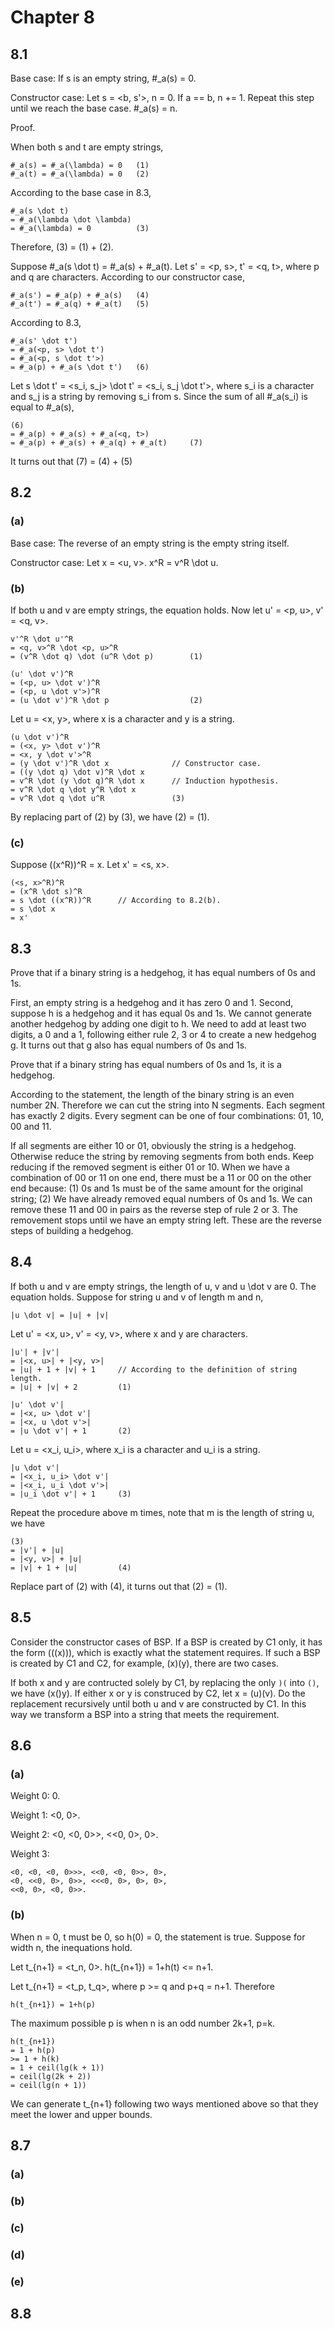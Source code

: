 # Chapter 8

## 8.1

Base case: If s is an empty string, #_a(s) = 0.

Constructor case: Let s = <b, s'>, n = 0. If a == b, n += 1. Repeat this step until we reach the base case. #_a(s) = n.

Proof.

When both s and t are empty strings,

    #_a(s) = #_a(\lambda) = 0   (1)
    #_a(t) = #_a(\lambda) = 0   (2)

According to the base case in 8.3,

    #_a(s \dot t)
    = #_a(\lambda \dot \lambda)
    = #_a(\lambda) = 0          (3)

Therefore, (3) = (1) + (2).

Suppose #_a(s \dot t) = #_a(s) + #_a(t). Let s' = <p, s>, t' = <q, t>, where p and q are characters. According to our constructor case,

    #_a(s') = #_a(p) + #_a(s)   (4)
    #_a(t') = #_a(q) + #_a(t)   (5)

According to 8.3,

    #_a(s' \dot t')
    = #_a(<p, s> \dot t')
    = #_a(<p, s \dot t'>)
    = #_a(p) + #_a(s \dot t')   (6)

Let s \dot t' = <s_i, s_j> \dot t' = <s_i, s_j \dot t'>, where s_i is a character and s_j is a string by removing s_i from s. Since the sum of all #_a(s_i) is equal to #_a(s),

    (6)
    = #_a(p) + #_a(s) + #_a(<q, t>)
    = #_a(p) + #_a(s) + #_a(q) + #_a(t)     (7)

It turns out that (7) = (4) + (5)

## 8.2

### (a)

Base case: The reverse of an empty string is the empty string itself.

Constructor case: Let x = <u, v>. x^R = v^R \dot u.

### (b)

If both u and v are empty strings, the equation holds. Now let u' = <p, u>, v' = <q, v>.

    v'^R \dot u'^R
    = <q, v>^R \dot <p, u>^R
    = (v^R \dot q) \dot (u^R \dot p)        (1)

    (u' \dot v')^R
    = (<p, u> \dot v')^R
    = (<p, u \dot v'>)^R
    = (u \dot v')^R \dot p                  (2)

Let u = <x, y>, where x is a character and y is a string.

    (u \dot v')^R
    = (<x, y> \dot v')^R
    = <x, y \dot v'>^R
    = (y \dot v')^R \dot x              // Constructor case.
    = ((y \dot q) \dot v)^R \dot x
    = v^R \dot (y \dot q)^R \dot x      // Induction hypothesis.
    = v^R \dot q \dot y^R \dot x
    = v^R \dot q \dot u^R               (3)

By replacing part of (2) by (3), we have (2) = (1).

### (c)

Suppose ((x^R))^R = x. Let x' = <s, x>.

    (<s, x>^R)^R
    = (x^R \dot s)^R
    = s \dot ((x^R))^R      // According to 8.2(b).
    = s \dot x
    = x'

## 8.3

Prove that if a binary string is a hedgehog, it has equal numbers of 0s and 1s.

First, an empty string is a hedgehog and it has zero 0 and 1. Second, suppose h is a hedgehog and it has equal 0s and 1s. We cannot generate another hedgehog by adding one digit to h. We need to add at least two digits, a 0 and a 1, following either rule 2, 3 or 4 to create a new hedgehog g. It turns out that g also has equal numbers of 0s and 1s.

Prove that if a binary string has equal numbers of 0s and 1s, it is a hedgehog.

According to the statement, the length of the binary string is an even number 2N. Therefore we can cut the string into N segments. Each segment has exactly 2 digits. Every segment can be one of four combinations: 01, 10, 00 and 11.

If all segments are either 10 or 01, obviously the string is a hedgehog. Otherwise reduce the string by removing segments from both ends. Keep reducing if the removed segment is either 01 or 10. When we have a combination of 00 or 11 on one end, there must be a 11 or 00 on the other end because: (1) 0s and 1s must be of the same amount for the original string; (2) We have already removed equal numbers of 0s and 1s. We can remove these 11 and 00 in pairs as the reverse step of rule 2 or 3. The removement stops until we have an empty string left. These are the reverse steps of building a hedgehog.

## 8.4

If both u and v are empty strings, the length of u, v and u \dot v are 0. The equation holds. Suppose for string u and v of length m and n,

    |u \dot v| = |u| + |v|

Let u' = <x, u>, v' = <y, v>, where x and y are characters.

    |u'| + |v'|
    = |<x, u>| + |<y, v>|
    = |u| + 1 + |v| + 1     // According to the definition of string length.
    = |u| + |v| + 2         (1)

    |u' \dot v'|
    = |<x, u> \dot v'|
    = |<x, u \dot v'>|
    = |u \dot v'| + 1       (2)

Let u = <x_i, u_i>, where x_i is a character and u_i is a string.

    |u \dot v'|
    = |<x_i, u_i> \dot v'|
    = |<x_i, u_i \dot v'>|
    = |u_i \dot v'| + 1     (3)

Repeat the procedure above m times, note that m is the length of string u, we have

    (3)
    = |v'| + |u|
    = |<y, v>| + |u|
    = |v| + 1 + |u|         (4)

Replace part of (2) with (4), it turns out that (2) = (1).

## 8.5

Consider the constructor cases of BSP. If a BSP is created by C1 only, it has the form (((x))), which is exactly what the statement requires. If such a BSP is created by C1 and C2, for example, (x)(y), there are two cases.

If both x and y are contructed solely by C1, by replacing the only `)(` into `()`, we have (x()y). If either x or y is construced by C2, let x = (u)(v). Do the replacement recursively until both u and v are constructed by C1. In this way we transform a BSP into a string that meets the requirement.

## 8.6

### (a)

Weight 0: 0.

Weight 1: <0, 0>.

Weight 2: <0, <0, 0>>, <<0, 0>, 0>.

Weight 3:

    <0, <0, <0, 0>>>, <<0, <0, 0>>, 0>,
    <0, <<0, 0>, 0>>, <<<0, 0>, 0>, 0>,
    <<0, 0>, <0, 0>>.

### (b)

When n = 0, t must be 0, so h(0) = 0, the statement is true. Suppose for width n, the inequations hold.

Let t_{n+1} = <t_n, 0>. h(t_{n+1}) = 1+h(t) <= n+1.

Let t_{n+1} = <t_p, t_q>, where p >= q and p+q = n+1. Therefore

    h(t_{n+1}) = 1+h(p)

The maximum possible p is when n is an odd number 2k+1, p=k.

    h(t_{n+1})
    = 1 + h(p)
    >= 1 + h(k)
    = 1 + ceil(lg(k + 1))
    = ceil(lg(2k + 2))
    = ceil(lg(n + 1))

We can generate t_{n+1} following two ways mentioned above so that they meet the lower and upper bounds.

## 8.7

### (a)



### (b)



### (c)



### (d)



### (e)



## 8.8


